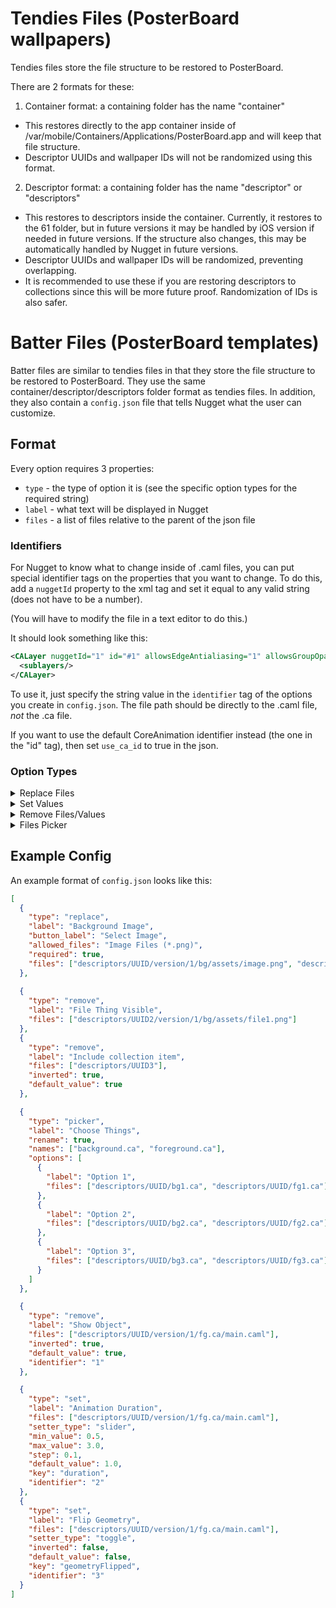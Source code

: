 # Tendies Files (PosterBoard wallpapers)
Tendies files store the file structure to be restored to PosterBoard.

There are 2 formats for these:
1. Container format: a containing folder has the name "container"
  - This restores directly to the app container inside of /var/mobile/Containers/Applications/PosterBoard.app and will keep that file structure.
  - Descriptor UUIDs and wallpaper IDs will not be randomized using this format.
2. Descriptor format: a containing folder has the name "descriptor" or "descriptors"
  - This restores to descriptors inside the container. Currently, it restores to the 61 folder, but in future versions it may be handled by iOS version if needed in future versions. If the structure also changes, this may be automatically handled by Nugget in future versions.
  - Descriptor UUIDs and wallpaper IDs will be randomized, preventing overlapping.
  - It is recommended to use these if you are restoring descriptors to collections since this will be more future proof. Randomization of IDs is also safer.

# Batter Files (PosterBoard templates)
Batter files are similar to tendies files in that they store the file structure to be restored to PosterBoard. They use the same container/descriptor/descriptors folder format as tendies files. In addition, they also contain a `config.json` file that tells Nugget what the user can customize.

## Format
Every option requires 3 properties:
- `type` - the type of option it is (see the specific option types for the required string)
- `label` - what text will be displayed in Nugget
- `files` - a list of files relative to the parent of the json file

### Identifiers
For Nugget to know what to change inside of .caml files, you can put special identifier tags on the properties that you want to change. To do this, add a `nuggetId` property to the xml tag and set it equal to any valid string (does not have to be a number).

(You will have to modify the file in a text editor to do this.)

It should look something like this:
```xml
<CALayer nuggetId="1" id="#1" allowsEdgeAntialiasing="1" allowsGroupOpacity="1" bounds="0 -28 520 563" contentsFormat="RGBA8" cornerCurve="circular" hidden="0" name="Thing" position="195 365" transform="" zPosition="442">
  <sublayers/>
</CALayer>
```
To use it, just specify the string value in the `identifier` tag of the options you create in `config.json`. The file path should be directly to the .caml file, *not* the .ca file.

If you want to use the default CoreAnimation identifier instead (the one in the "id" tag), then set `use_ca_id` to true in the json.

### Option Types
<details>
<summary>Replace Files</summary>

```json
"type": "replace"
```
Properties:
- `button_label` *(Optional)* - what text to display on the import button
- `allowed_files` - the types of files and allowed extensions (follows the [QT filter format](https://doc.qt.io/qtforpython-6/PySide6/QtWidgets/QFileDialog.html#PySide6.QtWidgets.QFileDialog.setNameFilter))
- `required` - whether or not the user must select a file in order for the template to apply
</details>
<details>
<summary>Set Values</summary>

```json
"type": "set"
```
Properties:
- `identifier` - identifier in xml file (corresponds to nuggetId value)
- `use_ca_id` *(Optional)* - whether or not to use the CoreAnimation id instead of nuggetId
- `key` - the key/tag of the value to change in the property
- `default_value` *(Optional)* - the default value of the input
- `setter_type` - the type of input the user sees for setting the value
  - __Valid types:__ "textbox", "slider", "toggle", "color_picker"

- `min_value` *(Required for slider, optional for others)* - minimum value allowed for input
- `max_value` *(Required for slider, optional for others)* - maximum value allowed for input
- `step` *(Optional, only for slider)* - the interval between each slider value

- `inverted` *(Optional, only for toggle)* - if set to true, values will apply to the file inverted
- `toggle_off_value` *(Optional, only for toggle)* - the value to set when the toggle is off (for non-boolean values)
- `toggle_on_value` *(Optional, only for toggle)* - the value to set when the toggle is on
  
__Additional Details:__

You can add the tag `nuggetOffset` to properties in the caml file and Nugget will offset the user's choice by that value when applying. This tag is formatted like a math equation, with `x` representing the input chosen by the user or `x`, `y`, `z`, and `a` representing multiple values. Example for position:
```xml
<CALayer nuggetId="1" nuggetOffset="(2 * x + 10), (3 * y + 15)" id="#1" allowsEdgeAntialiasing="1" allowsGroupOpacity="1" bounds="0 -28 520 563" contentsFormat="RGBA8" cornerCurve="circular" hidden="0" name="Thing" position="195 365" transform="" zPosition="442">
  <sublayers/>
</CALayer>
```
Each component is separated by a comma. The `nuggetId` property is required in order to use equations.
</details>
<details>
<summary>Remove Files/Values</summary>

```json
"type": "remove"
```
Properties:
- `inverted` *(Optional)* - if set to true, the files will only be deleted if the checkbox is unchecked
- `default_value` *(Optional)* - whether the checkbox starts as true or false (will be false by default)
- `identifier` *(Optional)* - identifier in xml file. Only needed if you are removing a property or layer
- `use_ca_id` *(Optional)* - whether or not to use the CoreAnimation id instead of nuggetId

The `label` property will apply to the checkbox itself.
</details>
<details>
<summary>Files Picker</summary>

```json
"type": "picker"
```
Properties:
- `options` - list of options to show up in the picker. Each option contains a `label` and list of `files`
- `rename` *(Optional)* - whether or not to rename the files chosen by the user
- `names` *(Optional, required if rename is true)* - the list of new names to rename the files to. Must be in the same order as the list of files in the options. Only includes the name of the files, does not need the path.

When the user selects an option from the picker, all other options will be deleted upon applying.
</details>

## Example Config
An example format of `config.json` looks like this:
```json
[
  {
    "type": "replace",
    "label": "Background Image",
    "button_label": "Select Image",
    "allowed_files": "Image Files (*.png)",
    "required": true,
    "files": ["descriptors/UUID/version/1/bg/assets/image.png", "descriptors/UUID/version/1/fg/assets/image2.png"]
  },
  
  {
    "type": "remove",
    "label": "File Thing Visible",
    "files": ["descriptors/UUID2/version/1/bg/assets/file1.png"]
  },
  {
    "type": "remove",
    "label": "Include collection item",
    "files": ["descriptors/UUID3"],
    "inverted": true,
    "default_value": true
  },

  {
    "type": "picker",
    "label": "Choose Things",
    "rename": true,
    "names": ["background.ca", "foreground.ca"],
    "options": [
      {
        "label": "Option 1",
        "files": ["descriptors/UUID/bg1.ca", "descriptors/UUID/fg1.ca"]
      },
      {
        "label": "Option 2",
        "files": ["descriptors/UUID/bg2.ca", "descriptors/UUID/fg2.ca"]
      },
      {
        "label": "Option 3",
        "files": ["descriptors/UUID/bg3.ca", "descriptors/UUID/fg3.ca"]
      }
    ]
  },

  {
    "type": "remove",
    "label": "Show Object",
    "files": ["descriptors/UUID/version/1/fg.ca/main.caml"],
    "inverted": true,
    "default_value": true,
    "identifier": "1"
  },

  {
    "type": "set",
    "label": "Animation Duration",
    "files": ["descriptors/UUID/version/1/fg.ca/main.caml"],
    "setter_type": "slider",
    "min_value": 0.5,
    "max_value": 3.0,
    "step": 0.1,
    "default_value": 1.0,
    "key": "duration",
    "identifier": "2"
  },
  {
    "type": "set",
    "label": "Flip Geometry",
    "files": ["descriptors/UUID/version/1/fg.ca/main.caml"],
    "setter_type": "toggle",
    "inverted": false,
    "default_value": false,
    "key": "geometryFlipped",
    "identifier": "3"
  }
]
```